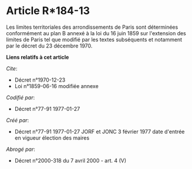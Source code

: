 # Article R*184-13

Les limites territoriales des arrondissements de Paris sont déterminées conformément au plan B annexé à la loi du 16 juin
1859 sur l'extension des limites de Paris tel que modifié par les textes subséquents et notamment par le décret du 23
décembre 1970.

**Liens relatifs à cet article**

_Cite_:

  - Décret n°1970-12-23
  - Loi n°1859-06-16 modifiée annexe

_Codifié par_:

  - Décret n°77-91 1977-01-27

_Créé par_:

  - Décret n°77-91 1977-01-27 JORF et JONC 3 février 1977 date d'entrée en vigueur élection des maires

_Abrogé par_:

  - Décret n°2000-318 du 7 avril 2000 - art. 4 (V)
